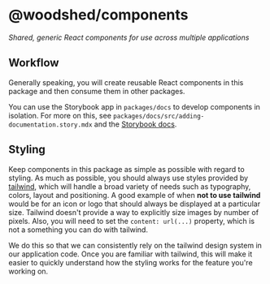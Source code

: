 # @woodshed/components

*Shared, generic React components for use across multiple applications*

## Workflow

Generally speaking, you will create reusable React components in this package and then consume them in other packages.

You can use the Storybook app in `packages/docs` to develop components in isolation. For more on this, see `packages/docs/src/adding-documentation.story.mdx` and the [Storybook docs](https://storybook.js.org/docs/basics/introduction/).

## Styling

Keep components in this package as simple as possible with regard to styling. As much as possible, you should always use styles provided by [tailwind](https://tailwindcss.com/docs/installation), which will handle a broad variety of needs such as typography, colors, layout and positioning. A good example of when **not to use tailwind** would be for an icon or logo that should always be displayed at a particular size. Tailwind doesn't provide a way to explicitly size images by number of pixels. Also, you will need to set the `content: url(...)` property, which is not a something you can do with tailwind.

We do this so that we can consistently rely on the tailwind design system in our application code. Once you are familiar with tailwind, this will make it easier to quickly understand how the styling works for the feature you're working on.

